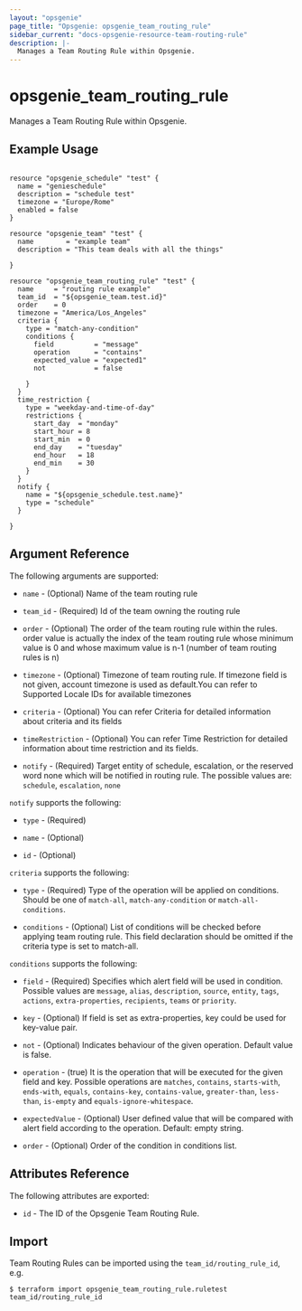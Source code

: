 ```yaml
---
layout: "opsgenie"
page_title: "Opsgenie: opsgenie_team_routing_rule"
sidebar_current: "docs-opsgenie-resource-team-routing-rule"
description: |-
  Manages a Team Routing Rule within Opsgenie.
---
```


# opsgenie\_team\_routing\_rule

Manages a Team Routing Rule within Opsgenie.

## Example Usage

```hcl

resource "opsgenie_schedule" "test" {
  name = "genieschedule"
  description = "schedule test"
  timezone = "Europe/Rome"
  enabled = false
}

resource "opsgenie_team" "test" {
  name        = "example team"
  description = "This team deals with all the things"

}

resource "opsgenie_team_routing_rule" "test" {
  name     = "routing rule example"
  team_id  = "${opsgenie_team.test.id}"
  order    = 0
  timezone = "America/Los_Angeles"
  criteria {
    type = "match-any-condition"
    conditions {
      field          = "message"
      operation      = "contains"
      expected_value = "expected1"
      not            = false

    }
  }
  time_restriction {
    type = "weekday-and-time-of-day"
    restrictions {
      start_day  = "monday"
      start_hour = 8
      start_min  = 0
      end_day    = "tuesday"
      end_hour   = 18
      end_min    = 30
    }
  }
  notify {
    name = "${opsgenie_schedule.test.name}"
    type = "schedule"
  }

}

```

## Argument Reference

The following arguments are supported:

* `name` - (Optional) Name of the team routing rule

* `team_id` - (Required) Id of the team owning the routing rule

* `order` - (Optional) The order of the team routing rule within the rules. order value is actually the index of the team routing rule whose minimum value is 0 and whose maximum value is n-1 (number of team routing rules is n)

* `timezone` - (Optional) Timezone of team routing rule. If timezone field is not given, account timezone is used as default.You can refer to Supported Locale IDs for available timezones

* `criteria` - (Optional) You can refer Criteria for detailed information about criteria and its fields

* `timeRestriction` - (Optional) You can refer Time Restriction for detailed information about time restriction and its fields.

* `notify` - (Required) Target entity of schedule, escalation, or the reserved word none which will be notified in routing rule. The possible values are: `schedule`, `escalation`, `none`

`notify` supports the following:

* `type` - (Required)

* `name` - (Optional)

* `id` - (Optional)


`criteria` supports the following:

* `type` - (Required) Type of the operation will be applied on conditions. Should be one of `match-all`, `match-any-condition` or `match-all-conditions`.

* `conditions` - (Optional) List of conditions will be checked before applying team routing rule. This field declaration should be omitted if the criteria type is set to match-all.


`conditions` supports the following:

* `field` - (Required) Specifies which alert field will be used in condition. Possible values are `message`, `alias`, `description`, `source`, `entity`, `tags`, `actions`, `extra-properties`, `recipients`, `teams` or `priority`.

* `key` - (Optional) If field is set as extra-properties, key could be used for key-value pair.

* `not` - (Optional) Indicates behaviour of the given operation. Default value is false.

* `operation` - (true) It is the operation that will be executed for the given field and key. Possible operations are `matches`, `contains`, `starts-with`, `ends-with`, `equals`, `contains-key`, `contains-value`, `greater-than`, `less-than`, `is-empty` and `equals-ignore-whitespace`.

* `expectedValue` - (Optional) User defined value that will be compared with alert field according to the operation. Default: empty string.

* `order` - (Optional) Order of the condition in conditions list.


## Attributes Reference

The following attributes are exported:

* `id` - The ID of the Opsgenie Team Routing Rule.

## Import

Team Routing Rules can be imported using the `team_id/routing_rule_id`, e.g.

`$ terraform import opsgenie_team_routing_rule.ruletest team_id/routing_rule_id`
